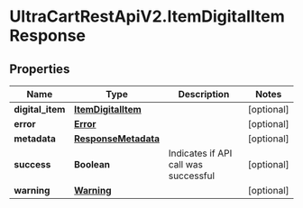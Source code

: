 # UltraCartRestApiV2.ItemDigitalItemResponse

## Properties
Name | Type | Description | Notes
------------ | ------------- | ------------- | -------------
**digital_item** | [**ItemDigitalItem**](ItemDigitalItem.md) |  | [optional] 
**error** | [**Error**](Error.md) |  | [optional] 
**metadata** | [**ResponseMetadata**](ResponseMetadata.md) |  | [optional] 
**success** | **Boolean** | Indicates if API call was successful | [optional] 
**warning** | [**Warning**](Warning.md) |  | [optional] 


